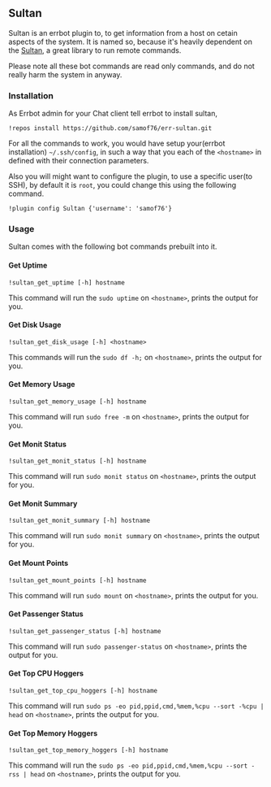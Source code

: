 ## Sultan

Sultan is an errbot plugin to, to get information from a host on cetain aspects of the system. It is named so, because it's heavily dependent on the [Sultan](http://sultan.readthedocs.io/en/latest/), a great library to run remote commands.

Please note all these bot commands are read only commands, and do not really harm the system in anyway.

### Installation

As Errbot admin for your Chat client tell errbot to install sultan,

```
!repos install https://github.com/samof76/err-sultan.git
```

For all the commands to work, you would have setup your(errbot installation) `~/.ssh/config`, in such a way that you each of the `<hostname>` in defined with their connection parameters.

Also you will might want to configure the plugin, to use a specific user(to SSH), by default it is `root`, you could change this using the following command.

```
!plugin config Sultan {'username': 'samof76'}
```
### Usage

Sultan comes with the following bot commands prebuilt into it. 

#### Get Uptime

```
!sultan_get_uptime [-h] hostname
```
This command will run the `sudo uptime` on `<hostname>`, prints the output for you.

#### Get Disk Usage

```
!sultan_get_disk_usage [-h] <hostname>
```
This commands will run the `sudo df -h;` on `<hostname>`, prints the output for you.

#### Get Memory Usage

```
!sultan_get_memory_usage [-h] hostname
```
This command will run `sudo free -m` on `<hostname>`, prints the output for you.

#### Get Monit Status

```
!sultan_get_monit_status [-h] hostname
```
This command will run `sudo monit status` on `<hostname>`, prints the output for you.

#### Get Monit Summary

```
!sultan_get_monit_summary [-h] hostname
```
This command will run `sudo monit summary` on `<hostname>`, prints the output for you.

#### Get Mount Points

```
!sultan_get_mount_points [-h] hostname
```
This command will run `sudo mount` on `<hostname>`, prints the output for you.

#### Get Passenger Status

```
!sultan_get_passenger_status [-h] hostname
```
This command will run `sudo passenger-status` on `<hostname>`, prints the output for you.

#### Get Top CPU Hoggers

```
!sultan_get_top_cpu_hoggers [-h] hostname
```
This command will run `sudo ps -eo pid,ppid,cmd,%mem,%cpu --sort -%cpu | head` on `<hostname>`, prints the output for you.

#### Get Top Memory Hoggers

```
!sultan_get_top_memory_hoggers [-h] hostname
```
This command will run the `sudo ps -eo pid,ppid,cmd,%mem,%cpu --sort -rss | head` on `<hostname>`, prints the output for you.

